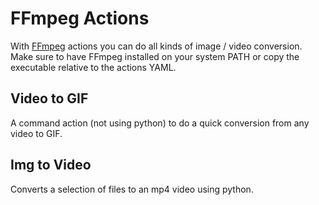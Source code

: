 # FFmpeg Actions

With [FFmpeg](https://ffmpeg.org) actions you can do all kinds of image / video conversion. Make sure to have FFmpeg installed on your system PATH or copy the executable relative to the actions YAML.

## Video to GIF

A command action (not using python) to do a quick conversion from any video to GIF.

## Img to Video

Converts a selection of files to an mp4 video using python.
